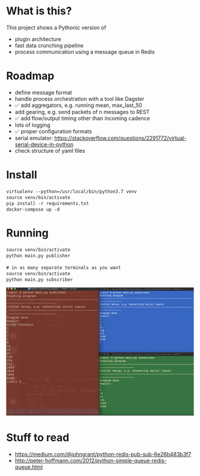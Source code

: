 # What is this?

This project shows a Pythonic version of

- plugin architecture
- fast data crunching pipeline
- process communication using a message queue in Redis

# Roadmap

- define message format
- handle process orchestration with a tool like Dagster
- ✅ add aggregators, e.g. running mean, max_last_50
- add gearing, e.g. send packets of n messages to REST
- ✅ add flow/output timing other than incoming cadence
- lots of logging
- ✅ proper configuration formats
- serial emulator: https://stackoverflow.com/questions/2291772/virtual-serial-device-in-python
- check structure of yaml files


# Install

```
virtualenv --python=/usr/local/bin/python3.7 venv
source venv/bin/activate
pip install -r requirements.txt
docker-compose up -d
```

# Running

```
source venv/bin/activate
python main.py publisher

# in as many separate terminals as you want
source venv/bin/activate
python main.py subscriber
```
![terminal](docs/queueing.png "Cool queuing example")


# Stuff to read

- https://medium.com/@johngrant/python-redis-pub-sub-6e26b483b3f7
- http://peter-hoffmann.com/2012/python-simple-queue-redis-queue.html
